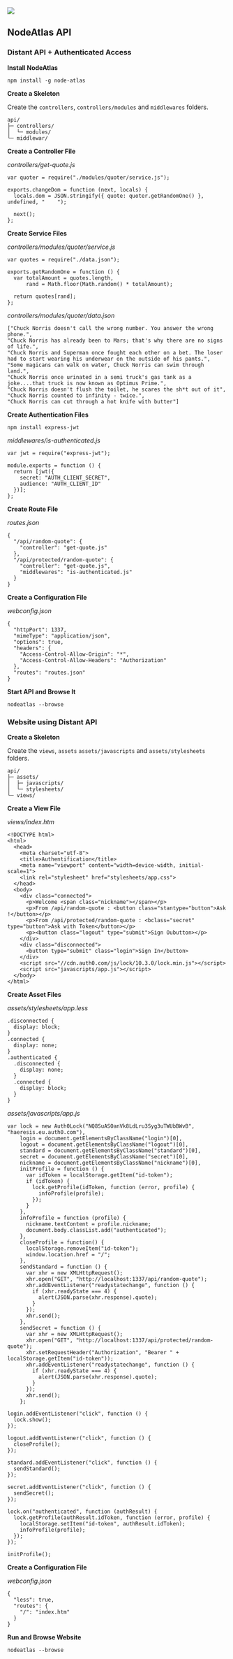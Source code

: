 <img class="logo" src="media/images/min/battles/node-atlas.png" src="NodeAtlas CLI">

<h2>NodeAtlas API</h2>

<h3>Distant API + Authenticated Access</h3>

<p><strong>Install NodeAtlas</strong></p>

<pre><code class="lang-bash">npm install -g node-atlas</code></pre>

<p><strong>Create a Skeleton</strong></p>

Create the `controllers`, `controllers/modules` and `middlewares` folders.

<pre><code>api/
├─ controllers/
│  └─ modules/
└─ middlewar/</code></pre>

<p><strong>Create a Controller File</strong></p>

<p><em>controllers/get-quote.js</em></p>

<pre><code class="lang-js">var quoter = require("./modules/quoter/service.js");

exports.changeDom = function (next, locals) {
  locals.dom = JSON.stringify({ quote: quoter.getRandomOne() }, undefined, "    ");

  next();
};</code></pre>

<p><strong>Create Service Files</strong></p>

<p><em>controllers/modules/quoter/service.js</em></p>

<pre><code class="lang-js">var quotes = require("./data.json");

exports.getRandomOne = function () {
  var totalAmount = quotes.length,
      rand = Math.floor(Math.random() * totalAmount);

  return quotes[rand];
};</code></pre>

<p><em>controllers/modules/quoter/data.json</em></p>

<pre><code class="lang-json">["Chuck Norris doesn't call the wrong number. You answer the wrong phone.",
"Chuck Norris has already been to Mars; that's why there are no signs of life.",
"Chuck Norris and Superman once fought each other on a bet. The loser had to start wearing his underwear on the outside of his pants.",
"Some magicans can walk on water, Chuck Norris can swim through land.",
"Chuck Norris once urinated in a semi truck's gas tank as a joke....that truck is now known as Optimus Prime.",
"Chuck Norris doesn't flush the toilet, he scares the sh*t out of it",
"Chuck Norris counted to infinity - twice.",
"Chuck Norris can cut through a hot knife with butter"]</code></pre>

<p><strong>Create Authentication Files</strong></p>

<pre><code class="lang-bash">npm install express-jwt</code></pre>

<p><em>middlewares/is-authenticated.js</em></p>

<pre><code class="lang-js">var jwt = require("express-jwt");

module.exports = function () {
  return [jwt({
    secret: "AUTH_CLIENT_SECRET",
    audience: "AUTH_CLIENT_ID"
  })];
};</code></pre>

<p><strong>Create Route File</strong></p>

<p><em>routes.json</em></p>

<pre><code class="lang-js">{
  "/api/random-quote": { 
    "controller": "get-quote.js"
  },
  "/api/protected/random-quote": {
    "controller": "get-quote.js",
    "middlewares": "is-authenticated.js"
  }
}</code></pre>

<p><strong>Create a Configuration File</strong></p>

<p><em>webconfig.json</em></p>

<pre><code class="lang-json">{
  "httpPort": 1337,
  "mimeType": "application/json",
  "options": true,
  "headers": { 
    "Access-Control-Allow-Origin": "*",
    "Access-Control-Allow-Headers": "Authorization"
  },
  "routes": "routes.json"
}</code></pre>

<p><strong>Start API and Browse It</strong></p>

<pre><code class="lang-bash">nodeatlas --browse</code></pre>

<h3>Website using Distant API</h3>

<p><strong>Create a Skeleton</strong></p>

Create the `views`, `assets` `assets/javascripts` and `assets/stylesheets` folders.

<pre><code>api/
├─ assets/
│  ├─ javascripts/
│  └─ stylesheets/
└─ views/</code></pre>

<p><strong>Create a View File</strong></p>

<p><em>views/index.htm</em></p>

<pre><code class="lang-html">&lt;!DOCTYPE html>
&lt;html>
  &lt;head>
    &lt;meta charset="utf-8">
    &lt;title>Authentification&lt;/title>
    &lt;meta name="viewport" content="width=device-width, initial-scale=1">
    &lt;link rel="stylesheet" href="stylesheets/app.css">
  &lt;/head>
  &lt;body>
    &lt;div class="connected">
      &lt;p>Welcome &lt;span class="nickname">&lt;/span>&lt;/p>
      &lt;p>From /api/random-quote : &lt;button class="stantype="button">Ask !&lt;/button>&lt;/p>
      &lt;p>From /api/protected/random-quote : &lt;bclass="secret" type="button">Ask with Token&lt;/button>&lt;/p>
      &lt;p>&lt;button class="logout" type="submit">Sign Oubutton>&lt;/p>
    &lt;/div>
    &lt;div class="disconnected">
      &lt;button type="submit" class="login">Sign In&lt;/button>
    &lt;/div>
    &lt;script src="//cdn.auth0.com/js/lock/10.3.0/lock.min.js">&lt;/script>
    &lt;script src="javascripts/app.js">&lt;/script>
  &lt;/body>
&lt;/html></code></pre>

<p><strong>Create Asset Files</strong></p>

<p><em>assets/stylesheets/app.less</em></p>

<pre><code class="lang-css">.disconnected {
  display: block;
}
.connected {
  display: none;
}
.authenticated {
  .disconnected {
    display: none;
  }
  .connected {
    display: block;
  }
}</code></pre>

<p><em>assets/javascripts/app.js</em></p>

<pre><code class="lang-js">var lock = new Auth0Lock("NQ8SuASOanVk8LdLru3Syg3uTWUbBWvB", "haeresis.eu.auth0.com"),
    login = document.getElementsByClassName("login")[0],
    logout = document.getElementsByClassName("logout")[0],
    standard = document.getElementsByClassName("standard")[0],
    secret = document.getElementsByClassName("secret")[0],
    nickname = document.getElementsByClassName("nickname")[0],
    initProfile = function () {
      var idToken = localStorage.getItem("id-token");
      if (idToken) {
        lock.getProfile(idToken, function (error, profile) {
          infoProfile(profile);
        });
      }
    },
    infoProfile = function (profile) {
      nickname.textContent = profile.nickname;
      document.body.classList.add("authenticated");
    },
    closeProfile = function() {
      localStorage.removeItem("id-token");
      window.location.href = "/";
    },
    sendStandard = function () {
      var xhr = new XMLHttpRequest();
      xhr.open("GET", "http://localhost:1337/api/random-quote");
      xhr.addEventListener("readystatechange", function () {
        if (xhr.readyState === 4) {
          alert(JSON.parse(xhr.response).quote);
        }
      });
      xhr.send();
    },
    sendSecret = function () {
      var xhr = new XMLHttpRequest();
      xhr.open("GET", "http://localhost:1337/api/protected/random-quote");
      xhr.setRequestHeader("Authorization", "Bearer " + localStorage.getItem("id-token"));
      xhr.addEventListener("readystatechange", function () {
        if (xhr.readyState === 4) {
          alert(JSON.parse(xhr.response).quote);
        }
      });
      xhr.send();
    };

login.addEventListener("click", function () {
  lock.show();
});

logout.addEventListener("click", function () {
  closeProfile();
});

standard.addEventListener("click", function () {
  sendStandard();
});

secret.addEventListener("click", function () {
  sendSecret();
});

lock.on("authenticated", function (authResult) {
  lock.getProfile(authResult.idToken, function (error, profile) {
    localStorage.setItem("id-token", authResult.idToken);
    infoProfile(profile);
  });
});

initProfile();</code></pre>

<p><strong>Create a Configuration File</strong></p>

<p><em>webconfig.json</em></p>

<pre><code class="lang-json">{
  "less": true,
  "routes": {
    "/": "index.htm"
  }
}</code></pre>

<p><strong>Run and Browse Website</strong></p>

<pre><code class="lang-bash">nodeatlas --browse</code></pre>